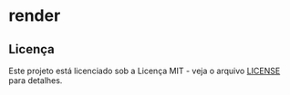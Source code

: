# render


## Licença

Este projeto está licenciado sob a Licença MIT - veja o arquivo [LICENSE](LICENSE.txt) para detalhes.
